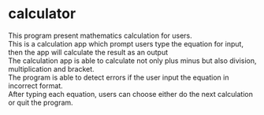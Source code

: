 # calculator
This program present mathematics calculation for users. <br/>
This is a calculation app which prompt users type the equation for input, then the app will calculate the result as an output <br/>
The calculation app is able to calculate not only plus minus but also division, multiplication and bracket. <br/>
The program is able to detect errors if the user input the equation in incorrect format. <br/>
After typing each equation, users can choose either do the next calculation or quit the program.
